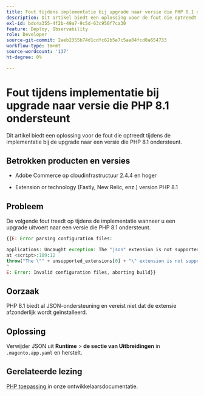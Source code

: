 ```yaml
---
title: Fout tijdens implementatie bij upgrade naar versie die PHP 8.1 ondersteunt
description: Dit artikel biedt een oplossing voor de fout die optreedt tijdens de implementatie bij de upgrade naar een versie die PHP 8.1 ondersteunt.
exl-id: bdc4a355-4f2b-49a7-9c5d-63c950f7ca30
feature: Deploy, Observability
role: Developer
source-git-commit: 2aeb2355b74d1cdfc62b5e7c5aa04fcd0a654733
workflow-type: tm+mt
source-wordcount: '137'
ht-degree: 0%

---
```


# Fout tijdens implementatie bij upgrade naar versie die PHP 8.1 ondersteunt

Dit artikel biedt een oplossing voor de fout die optreedt tijdens de implementatie bij de upgrade naar een versie die PHP 8.1 ondersteunt.

## Betrokken producten en versies

* Adobe Commerce op cloudinfrastructuur 2.4.4 en hoger

* Extension or technology (Fastly, New Relic, enz.) version PHP 8.1

## Probleem

De volgende fout treedt op tijdens de implementatie wanneer u een upgrade uitvoert naar een versie die PHP 8.1 ondersteunt.

```PHP
{{E: Error parsing configuration files:

applications: Uncaught exception: The "json" extension is not supported for php:8.1
at <script>:109:12
throw("The \"" + unsupported_extensions[0] + "\" extension is not supported for " + service.type);
^
E: Error: Invalid configuration files, aborting build}}
```

## Oorzaak

PHP 8.1 biedt al JSON-ondersteuning en vereist niet dat de extensie afzonderlijk wordt geïnstalleerd.

## Oplossing

Verwijder JSON uit **Runtime** > **de sectie van Uitbreidingen** in `.magento.app.yaml` en herstelt.

## Gerelateerde lezing

[ PHP toepassing ](https://experienceleague.adobe.com/en/docs/commerce-cloud-service/user-guide/configure/app/php-settings) in onze ontwikkelaarsdocumentatie.
